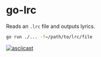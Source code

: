 # go-lrc

Reads an `.lrc` file and outputs lyrics.

```bash
go run ./... -f=/path/to/lrc/file
```

[![asciicast](https://asciinema.org/a/KgbW5AeONKKI1jIYqUcoiSQjR.svg)](https://asciinema.org/a/KgbW5AeONKKI1jIYqUcoiSQjR)
